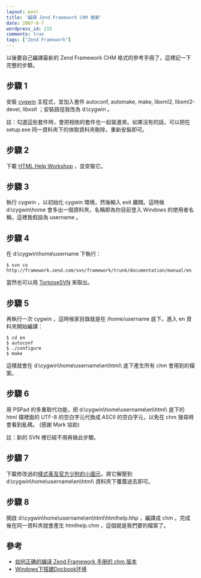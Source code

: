 ```yaml
---
layout: post
title: '編譯 Zend Framework CHM 檔案'
date: 2007-8-7
wordpress_id: 215
comments: true
tags: ["Zend Framework"]
---
```


以後要自己編譯最新的 Zend Framework CHM 格式的參考手冊了，這裡記一下完整的步驟。

<!--more-->

## 步驟 1

安裝 [cygwin](http://www.cygwin.com/) 主程式，並加入套件 autoconf, automake, make, libxml2, libxml2-devel, libxslt ；安裝路徑我改為 d:\cygwin 。

註：勾選這些套件時，會把相依的套件也一起裝進來。如果沒有的話，可以把在 setup.exe 同一資料夾下的快取資料夾刪除，重新安裝即可。

## 步驟 2

下載 [HTML Help Workshop](http://www.microsoft.com/downloads/info.aspx?na=22&amp;p=1&amp;SrcDisplayLang=en&amp;SrcCategoryId=&amp;SrcFamilyId=&amp;u=/downloads/details.aspx?FamilyID=00535334-c8a6-452f-9aa0-d597d16580cc&amp;DisplayLang=en) ，並安裝它。

## 步驟 3

執行 cygwin ，以初始化 cygwin 環境，然後輸入 exit 離開。這時候 d:\cygwin\home 會多出一個資料夾，名稱即為你目前登入 Windows 的使用者名稱，這裡我假設為 username 。

## 步驟 4

在 d:\cygwin\home\username 下執行：

```
$ svn co http://framework.zend.com/svn/framework/trunk/documentation/manual/en

```

當然也可以用 [TortoiseSVN](http://tortoisesvn.tigris.org/) 來取出。

## 步驟 5

 再執行一次 cygwin ，這時候家目錄就是在 /home/username 底下。進入 en 資料夾開始編譯：

```
$ cd en
$ autoconf
$ ./configure
$ make

```

這樣就會在 d:\cygwin\home\username\en\html\ 底下產生所有 chm 會用到的檔案。

## 步驟 6

用 PSPad 的多重取代功能，把 d:\cygwin\home\username\en\html\ 底下的 html 檔裡面的 UTF-8 的空白字元代換成 ASCII 的空白字元，以免在 chm 搜尋時會看到亂碼。 (感謝 Mark 協助)

註：新的 SVN 裡已經不用再做此步驟。

## 步驟 7

下載修改過的[樣式表及官方少附的小圖示](/resources/zf_manual/zf_manual_style.zip)，將它解壓到 d:\cygwin\home\username\en\html\ 資料夾下覆蓋過去即可。

## 步驟 8

開啟 d:\cygwin\home\username\en\html\htmlhelp.hhp ，編譯成 chm 。完成後在同一資料夾就會產生 htmlhelp.chm ，這個就是我們要的檔案了。

## 參考

* [如何正确的编译 Zend Framework 手册的 chm 版本](http://blog.xxiyy.com/index.php/archives/24)
* [Windows下搭建Docbook环境](http://www.phpeye.com/article/view/id/55)

